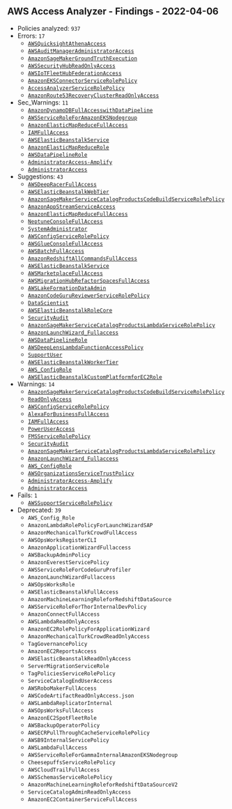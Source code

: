 ## AWS Access Analyzer - Findings - 2022-04-06

- Policies analyzed: `937`
- Errors: `17`
  - [`AWSQuicksightAthenaAccess`](./AWSQuicksightAthenaAccess.json)
  - [`AWSAuditManagerAdministratorAccess`](./AWSAuditManagerAdministratorAccess.json)
  - [`AmazonSageMakerGroundTruthExecution`](./AmazonSageMakerGroundTruthExecution.json)
  - [`AWSSecurityHubReadOnlyAccess`](./AWSSecurityHubReadOnlyAccess.json)
  - [`AWSIoTFleetHubFederationAccess`](./AWSIoTFleetHubFederationAccess.json)
  - [`AmazonEKSConnectorServiceRolePolicy`](./AmazonEKSConnectorServiceRolePolicy.json)
  - [`AccessAnalyzerServiceRolePolicy`](./AccessAnalyzerServiceRolePolicy.json)
  - [`AmazonRoute53RecoveryClusterReadOnlyAccess`](./AmazonRoute53RecoveryClusterReadOnlyAccess.json)
- Sec_Warnings: `11`
  - [`AmazonDynamoDBFullAccesswithDataPipeline`](./AmazonDynamoDBFullAccesswithDataPipeline.json)
  - [`AWSServiceRoleForAmazonEKSNodegroup`](./AWSServiceRoleForAmazonEKSNodegroup.json)
  - [`AmazonElasticMapReduceFullAccess`](./AmazonElasticMapReduceFullAccess.json)
  - [`IAMFullAccess`](./IAMFullAccess.json)
  - [`AWSElasticBeanstalkService`](./AWSElasticBeanstalkService.json)
  - [`AmazonElasticMapReduceRole`](./AmazonElasticMapReduceRole.json)
  - [`AWSDataPipelineRole`](./AWSDataPipelineRole.json)
  - [`AdministratorAccess-Amplify`](./AdministratorAccess-Amplify.json)
  - [`AdministratorAccess`](./AdministratorAccess.json)
- Suggestions: `43`
  - [`AWSDeepRacerFullAccess`](./AWSDeepRacerFullAccess.json)
  - [`AWSElasticBeanstalkWebTier`](./AWSElasticBeanstalkWebTier.json)
  - [`AmazonSageMakerServiceCatalogProductsCodeBuildServiceRolePolicy`](./AmazonSageMakerServiceCatalogProductsCodeBuildServiceRolePolicy.json)
  - [`AmazonAppStreamServiceAccess`](./AmazonAppStreamServiceAccess.json)
  - [`AmazonElasticMapReduceFullAccess`](./AmazonElasticMapReduceFullAccess.json)
  - [`NeptuneConsoleFullAccess`](./NeptuneConsoleFullAccess.json)
  - [`SystemAdministrator`](./SystemAdministrator.json)
  - [`AWSConfigServiceRolePolicy`](./AWSConfigServiceRolePolicy.json)
  - [`AWSGlueConsoleFullAccess`](./AWSGlueConsoleFullAccess.json)
  - [`AWSBatchFullAccess`](./AWSBatchFullAccess.json)
  - [`AmazonRedshiftAllCommandsFullAccess`](./AmazonRedshiftAllCommandsFullAccess.json)
  - [`AWSElasticBeanstalkService`](./AWSElasticBeanstalkService.json)
  - [`AWSMarketplaceFullAccess`](./AWSMarketplaceFullAccess.json)
  - [`AWSMigrationHubRefactorSpacesFullAccess`](./AWSMigrationHubRefactorSpacesFullAccess.json)
  - [`AWSLakeFormationDataAdmin`](./AWSLakeFormationDataAdmin.json)
  - [`AmazonCodeGuruReviewerServiceRolePolicy`](./AmazonCodeGuruReviewerServiceRolePolicy.json)
  - [`DataScientist`](./DataScientist.json)
  - [`AWSElasticBeanstalkRoleCore`](./AWSElasticBeanstalkRoleCore.json)
  - [`SecurityAudit`](./SecurityAudit.json)
  - [`AmazonSageMakerServiceCatalogProductsLambdaServiceRolePolicy`](./AmazonSageMakerServiceCatalogProductsLambdaServiceRolePolicy.json)
  - [`AmazonLaunchWizard_Fullaccess`](./AmazonLaunchWizard_Fullaccess.json)
  - [`AWSDataPipelineRole`](./AWSDataPipelineRole.json)
  - [`AWSDeepLensLambdaFunctionAccessPolicy`](./AWSDeepLensLambdaFunctionAccessPolicy.json)
  - [`SupportUser`](./SupportUser.json)
  - [`AWSElasticBeanstalkWorkerTier`](./AWSElasticBeanstalkWorkerTier.json)
  - [`AWS_ConfigRole`](./AWS_ConfigRole.json)
  - [`AWSElasticBeanstalkCustomPlatformforEC2Role`](./AWSElasticBeanstalkCustomPlatformforEC2Role.json)
- Warnings: `14`
  - [`AmazonSageMakerServiceCatalogProductsCodeBuildServiceRolePolicy`](./AmazonSageMakerServiceCatalogProductsCodeBuildServiceRolePolicy.json)
  - [`ReadOnlyAccess`](./ReadOnlyAccess.json)
  - [`AWSConfigServiceRolePolicy`](./AWSConfigServiceRolePolicy.json)
  - [`AlexaForBusinessFullAccess`](./AlexaForBusinessFullAccess.json)
  - [`IAMFullAccess`](./IAMFullAccess.json)
  - [`PowerUserAccess`](./PowerUserAccess.json)
  - [`FMSServiceRolePolicy`](./FMSServiceRolePolicy.json)
  - [`SecurityAudit`](./SecurityAudit.json)
  - [`AmazonSageMakerServiceCatalogProductsLambdaServiceRolePolicy`](./AmazonSageMakerServiceCatalogProductsLambdaServiceRolePolicy.json)
  - [`AmazonLaunchWizard_Fullaccess`](./AmazonLaunchWizard_Fullaccess.json)
  - [`AWS_ConfigRole`](./AWS_ConfigRole.json)
  - [`AWSOrganizationsServiceTrustPolicy`](./AWSOrganizationsServiceTrustPolicy.json)
  - [`AdministratorAccess-Amplify`](./AdministratorAccess-Amplify.json)
  - [`AdministratorAccess`](./AdministratorAccess.json)
- Fails: `1`
  - [`AWSSupportServiceRolePolicy`](./AWSSupportServiceRolePolicy.json)
- Deprecated: `39`
  - `AWS_Config_Role`
  - `AmazonLambdaRolePolicyForLaunchWizardSAP`
  - `AmazonMechanicalTurkCrowdFullAccess`
  - `AWSOpsWorksRegisterCLI`
  - `AmazonApplicationWizardFullaccess`
  - `AWSBackupAdminPolicy`
  - `AmazonEverestServicePolicy`
  - `AWSServiceRoleForCodeGuruProfiler`
  - `AmazonLaunchWizardFullaccess`
  - `AWSOpsWorksRole`
  - `AWSElasticBeanstalkFullAccess`
  - `AmazonMachineLearningRoleforRedshiftDataSource`
  - `AWSServiceRoleForThorInternalDevPolicy`
  - `AmazonConnectFullAccess`
  - `AWSLambdaReadOnlyAccess`
  - `AmazonEC2RolePolicyForApplicationWizard`
  - `AmazonMechanicalTurkCrowdReadOnlyAccess`
  - `TagGovernancePolicy`
  - `AmazonEC2ReportsAccess`
  - `AWSElasticBeanstalkReadOnlyAccess`
  - `ServerMigrationServiceRole`
  - `TagPoliciesServiceRolePolicy`
  - `ServiceCatalogEndUserAccess`
  - `AWSRoboMakerFullAccess`
  - `AWSCodeArtifactReadOnlyAccess.json`
  - `AWSLambdaReplicatorInternal`
  - `AWSOpsWorksFullAccess`
  - `AmazonEC2SpotFleetRole`
  - `AWSBackupOperatorPolicy`
  - `AWSECRPullThroughCacheServiceRolePolicy`
  - `AWSB9InternalServicePolicy`
  - `AWSLambdaFullAccess`
  - `AWSServiceRoleForGammaInternalAmazonEKSNodegroup`
  - `CheesepuffsServiceRolePolicy`
  - `AWSCloudTrailFullAccess`
  - `AWSSchemasServiceRolePolicy`
  - `AmazonMachineLearningRoleforRedshiftDataSourceV2`
  - `ServiceCatalogAdminReadOnlyAccess`
  - `AmazonEC2ContainerServiceFullAccess`

